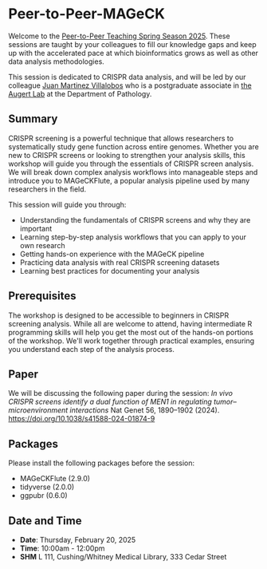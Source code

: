 # Peer-to-Peer-MAGeCK
Welcome to the [Peer-to-Peer Teaching Spring Season 2025](https://schedule.yale.edu/calendar/medical-workshops?cid=5105&t=d&d=0000-00-00&cal=5105&inc=0). These sessions are taught by your colleagues to fill our knowledge gaps and keep up with the accelerated pace at which bioinformatics grows as well as other data analysis methodologies. 

This session is dedicated to CRISPR data analysis, and will be led by our colleague [Juan Martinez Villalobos](https://medicine.yale.edu/profile/juan-martinezvillalobos/) who is a postgraduate associate in [the Augert Lab](https://www.augertlab.org/) at the Department of Pathology.

## Summary
CRISPR screening is a powerful technique that allows researchers to systematically study gene function across entire genomes. Whether you are new to CRISPR screens or looking to strengthen your analysis skills, this workshop will guide you through the essentials of CRISPR screen analysis. We will break down complex analysis workflows into manageable steps and introduce you to MAGeCKFlute, a popular analysis pipeline used by many researchers in the field.

This session will guide you through:
- Understanding the fundamentals of CRISPR screens and why they are important
- Learning step-by-step analysis workflows that you can apply to your own research
- Getting hands-on experience with the MAGeCK pipeline
- Practicing data analysis with real CRISPR screening datasets
- Learning best practices for documenting your analysis

## Prerequisites
The workshop is designed to be accessible to beginners in CRISPR screening analysis. While all are welcome to attend, having intermediate R programming skills will help you get the most out of the hands-on portions of the workshop. We'll work together through practical examples, ensuring you understand each step of the analysis process.

## Paper
We will be discussing the following paper during the session:
_In vivo CRISPR screens identify a dual function of MEN1 in regulating tumor–microenvironment interactions_
Nat Genet 56, 1890–1902 (2024). https://doi.org/10.1038/s41588-024-01874-9

## Packages
Please install the following packages before the session:
- MAGeCKFlute (2.9.0)
- tidyverse (2.0.0)
- ggpubr (0.6.0)

## Date and Time
- **Date**: Thursday, February 20, 2025
- **Time**: 10:00am - 12:00pm
- **SHM** L 111, Cushing/Whitney Medical Library, 333 Cedar Street

